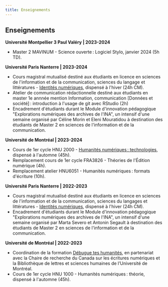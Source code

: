 ```yaml
---
title: Enseignements
---
```


## Enseignements

**Université Montpellier 3 Paul Valéry | 2023-2024**

- Master 2 MAVINUM - Science ouverte : Logiciel Stylo, janvier 2024 (5h TD).

**Université Paris Nanterre | 2023-2024**

- Cours magistral mutualisé destiné aux étudiants en licence en sciences de
l'information et de la communication, sciences du langage et littératures - [Identités numériques](https://identites-numeriques.en-cours-de.construction), dispensé à l'hiver (24h CM).
- Atelier de communication rédactionnelle destiné aux étudiants en master 1e annnée mention Information, communication [Données et société] : introduction à l'usage de git avec RStudio (2h)
- Encadrement d'étudiants durant le Module d'innovation pédagogique "Explorations numériques des archives de l'INA", un intensif d'une semaine organisé par Céline Morin et Eleni Mouratidou à destination des étudiants de Master 2 en sciences de l'information et de la communication.

**Université de Montréal | 2023-2024**

- Cours de 1er cycle HNU 2000 - [Humanités numériques : technologies](https://hnu2000.en-cours-de.construction/), dispensé à l'automne (45h).
- Remplacement cours de 1er cycle FRA3826 - Théories de l'Édition numérique (4h).
- Remplacement atelier HNU6051 - Humanités numériques : formats d'écriture (10h).

**Université Paris Nanterre | 2022-2023**

- Cours magistral mutualisé destiné aux étudiants en licence en sciences de l'information et de la communication, sciences du langages et littératures - [Identités numériques](https://identites-numeriques.en-cours-de.construction/), dispensé à l'hiver (24h CM).
- Encadrement d'étudiants durant le Module d'innovation pédagogique "Explorations numériques des archives de l'INA", un intensif d'une semaine organisé par Marta Severo et Antonin Segault à destination des étudiants de Master 2 en sciences de l'information et de la communication.

**Université de Montréal | 2022-2023**

- Coordination de la formation [Débugue tes humanités](https://debugue.ecrituresnumeriques.ca/), en partenariat avec la Chaire de recherche du Canada sur les écritures numériques et la Bibliothèque de lettres et sciences humaines de l’Université de Montréal.
- Cours de 1er cycle HNU 1000 - Humanités numériques : théorie, dispensé à l'automne (45h).
